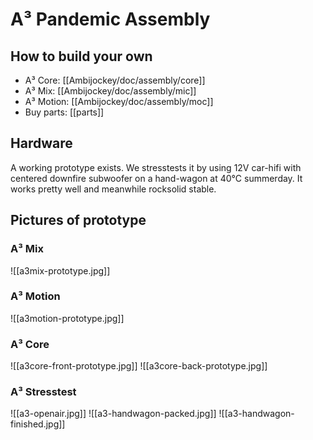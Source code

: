 # A³ Pandemic Assembly
## How to build your own
- A³ Core: [[Ambijockey/doc/assembly/core]]
- A³ Mix: [[Ambijockey/doc/assembly/mic]]
- A³ Motion: [[Ambijockey/doc/assembly/moc]]
- Buy parts: [[parts]]

## Hardware
A working prototype exists. We stresstests it by using 12V car-hifi with centered downfire subwoofer on a hand-wagon at 40°C summerday. It works pretty well and meanwhile rocksolid stable.

## Pictures of prototype
### A³ Mix
![[a3mix-prototype.jpg]]
### A³ Motion
![[a3motion-prototype.jpg]]
### A³ Core
![[a3core-front-prototype.jpg]]
![[a3core-back-prototype.jpg]]
### A³ Stresstest
![[a3-openair.jpg]]
![[a3-handwagon-packed.jpg]]
![[a3-handwagon-finished.jpg]]